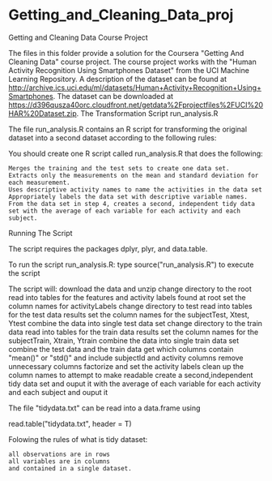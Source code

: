 # Getting_and_Cleaning_Data_proj
Getting and Cleaning Data Course Project

The files in this folder provide a solution for the Coursera "Getting And Cleaning Data" course project. The course project works with the "Human Activity Recognition Using Smartphones Dataset" from the UCI Machine Learning Repository. A description of the dataset can be found at http://archive.ics.uci.edu/ml/datasets/Human+Activity+Recognition+Using+Smartphones. The dataset can be downloaded at https://d396qusza40orc.cloudfront.net/getdata%2Fprojectfiles%2FUCI%20HAR%20Dataset.zip.
The Transformation Script run_analysis.R

The file run_analysis.R contains an R script for transforming the original dataset into a second dataset according to the following rules:

You should create one R script called run_analysis.R that does the following:

    Merges the training and the test sets to create one data set.
    Extracts only the measurements on the mean and standard deviation for each measurement.
    Uses descriptive activity names to name the activities in the data set
    Appropriately labels the data set with descriptive variable names.
    From the data set in step 4, creates a second, independent tidy data set with the average of each variable for each activity and each subject.

Running The Script

The script requires the packages dplyr, plyr, and data.table.

To run the script run_analysis.R:
    type source("run_analysis.R") to execute the script

The script will:
        download the data and unzip
        change directory to the root
        read into tables for the features and activity labels found at root
        set the column names for activityLabels
        change directory to test
        read into tables for the test data results
        set the column names for the subjectTest, Xtest, Ytest
        combine the data into single test data set
        change directory to the train data
        read into tables for the train data results
        set the column names for the subjectTrain, Xtrain, Ytrain
        combine the data into single train data set
        combine the test data and the train data
        get which columns contain "mean()" or "std()" and include subjectId and activity columns
        remove unnecessary columns
        factorize and set the activity labels
        clean up the column names to attempt to make readable
        create a second,independent tidy data set and ouput it with the average of each variable for each activity and each subject 
        and ouput it

The file "tidydata.txt" can be read into a data.frame using

read.table("tidydata.txt", header = T)

Folowing the rules of what is tidy dataset: 

    all observations are in rows
    all variables are in columns
    and contained in a single dataset.

